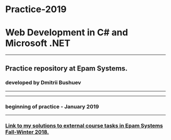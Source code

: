 # Practice-2019
# Web Development in C# and Microsoft .NET
***
## Practice repository at Epam Systems.
###  developed by Dmitrii Bushuev
***
***
### beginning of practice - January 2019
***
### [Link to my solutions to external course tasks in Epam Systems Fall-Winter 2018.](https://github.com/DmitriiBushuev/.NET_2018_2_Dmitrii_Bushuev)
